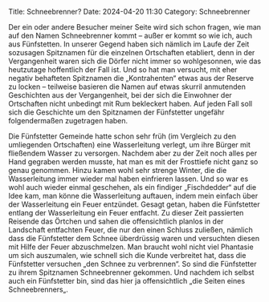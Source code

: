Title: Schneebrenner?
Date: 2024-04-20 11:30
Category: Schneebrenner


Der ein oder andere Besucher meiner Seite wird sich schon fragen, wie man auf den Namen Schneebrenner kommt – außer er kommt so wie ich, auch aus Fünfstetten. In unserer Gegend haben sich nämlich im Laufe der Zeit sozusagen Spitznamen für die einzelnen Ortschaften etabliert, denn in der Vergangenheit waren sich die Dörfer nicht immer so wohlgesonnen, wie das heutzutage hoffentlich der Fall ist. Und so hat man versucht, mit eher negativ behafteten Spitznamen die „Kontrahenten“ etwas aus der Reserve zu locken – teilweise basieren die Namen auf etwas skurril anmutenden Geschichten aus der Vergangenheit, bei der sich die Einwohner der Ortschaften nicht unbedingt mit Rum bekleckert haben. Auf jeden Fall soll sich die Geschichte um den Spitznamen der Fünfstetter ungefähr folgendermaßen zugetragen haben.

Die Fünfstetter Gemeinde hatte schon sehr früh (im Vergleich zu den umliegenden Ortschaften) eine Wasserleitung verlegt, um ihre Bürger mit fließendem Wasser zu versorgen. Nachdem aber zu der Zeit noch alles per Hand gegraben werden musste, hat man es mit der Frosttiefe nicht ganz so genau genommen. Hinzu kamen wohl sehr strenge Winter, die die Wasserleitung immer wieder mal haben einfrieren lassen. Und so war es wohl auch wieder einmal geschehen, als ein findiger „Fischdedder“ auf die Idee kam, man könne die Wasserleitung auftauen, indem mein einfach über der Wasserleitung ein Feuer entzündet. Gesagt getan, haben die Fünfstetter entlang der Wasserleitung ein Feuer entfacht. Zu dieser Zeit passierten Reisende das Örtchen und sahen die offensichtlich planlos in der Landschaft entfachten Feuer, die nur den einen Schluss zuließen, nämlich dass die Fünfstetter dem Schnee überdrüssig waren und versuchten diesen mit Hilfe der Feuer abzuschmelzen. Man braucht wohl nicht viel Phantasie um sich auszumalen, wie schnell sich die Kunde verbreitet hat, dass die Fünfstetter versuchen „den Schnee zu verbrennen“. So sind die Fünfstetter zu ihrem Spitznamen Schneebrenner gekommen. Und nachdem ich selbst auch ein Fünfstetter bin, sind das hier ja offensichtlich „die Seiten eines Schneebrenners„.
